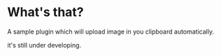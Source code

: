 # What's that?


A sample plugin which will upload image in you clipboard automatically.

it's still under developing.

